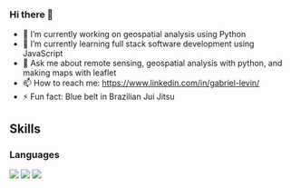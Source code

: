### Hi there 👋

<!-- **Gabe-Levin/Gabe-Levin** is a ✨ _special_ ✨ repository because its `README.md` (this file) appears on your GitHub profile. -->
- 🔭 I’m currently working on geospatial analysis using Python
- 🌱 I’m currently learning full stack software development using JavaScript
- 💬 Ask me about remote sensing, geospatial analysis with python, and making maps with leaflet
- 📫 How to reach me: https://www.linkedin.com/in/gabriel-levin/
- ⚡ Fun fact: Blue belt in Brazilian Jui Jitsu
<!-- - 👯 I’m looking to collaborate on  -->
<!-- - 🤔 I’m looking for help with  -->

## Skills
### Languages
<p align-"left">
<img src="https://img.shields.io/badge/python-037acb?style=for-the-badge&logo=typescript&logoColor=white">
<img src="https://img.shields.io/badge/javascript-ffeb3b?style=for-the-badge&logo=javascript&logoColor=black">
<img src="https://img.shields.io/badge/typescript-037acb?style=for-the-badge&logo=typescript&logoColor=white">
</p>

